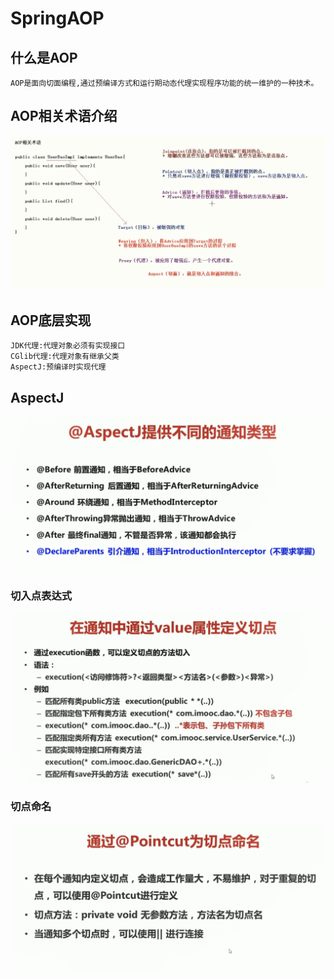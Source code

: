 
# SpringAOP
## 什么是AOP
    AOP是面向切面编程,通过预编译方式和运行期动态代理实现程序功能的统一维护的一种技术。
## AOP相关术语介绍
![](./picture/aop_relate_intro.png)

## AOP底层实现
    JDK代理:代理对象必须有实现接口
    CGlib代理:代理对象有继承父类
    AspectJ:预编译时实现代理

## AspectJ
![](./picture/aspectj通知及注解.png)
### 切入点表达式
![](./picture/切入点表达式.png)
### 切点命名
![](./picture/切点命名.png)